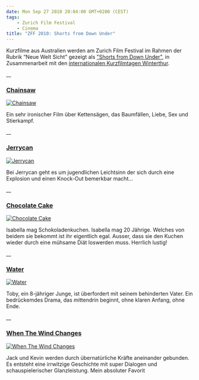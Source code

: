 ```yaml
---
date: Mon Sep 27 2010 20:04:00 GMT+0200 (CEST)
tags:
    - Zurich Film Festival
    - Cinema
title: "ZFF 2010: Shorts from Down Under"
---
```



Kurzfilme aus Australien werden am Zurich Film Festival im Rahmen der
Rubrik “Neue Welt Sicht” gezeigt als ["Shorts from Down
Under"](http://www.zurichfilmfestival.org/de/programm-2010/filme/1399/shorts-from-down-under/),
in Zusammenarbeit mit den [internationalen Kurzfilmtagen
Winterthur](http://www.kurzfilmtage.ch/).

\_\_

### [Chainsaw](http://www.chainsawfilm.com/)

[![Chainsaw](http://media.tumblr.com/tumblr_l9crllH6nM1qa2z4q.png "Chainsaw")](http://www.chainsawfilm.com/)

Ein sehr ironischer Film über Kettensägen, das Baumfällen, Liebe, Sex
und Stierkampf.

\_\_

### [Jerrycan](http://www.juliusavery.com/movie01.html)

[![Jerrycan](http://media.tumblr.com/tumblr_l9cqkppWQS1qa2z4q.jpg "Jerrycan")](http://www.juliusavery.com/movie01.html)

Bei Jerrycan geht es um jugendlichen Leichtsinn der sich durch eine
Explosion und einen Knock-Out bemerkbar macht…

\_\_

### [Chocolate Cake](http://www.imdb.com/title/tt1695122/)

[![Chocolate Cake](http://media.tumblr.com/tumblr_l9crh2kZRB1qa2z4q.jpg "Chocolate Cake")](http://www.imdb.com/title/tt1695122/)

Isabella mag Schokoladenkuchen. Isabella mag 20 Jährige. Welches von
beidem sie bekommt ist ihr eigentlich egal. Ausser, dass sie den Kuchen
wieder durch eine mühsame Diät loswerden muss. Herrlich lustig!

\_\_

### [Water](http://www.theeverywhen.com/Recent_News.html)

[![Water](http://media.tumblr.com/tumblr_l9crz8L3uY1qa2z4q.png "Water")](http://www.theeverywhen.com/Recent_News.html)

Toby, ein 8-jähriger Junge, ist überfordert mit seinem behinderten
Vater. Ein bedrückemdes Drama, das mittendrin beginnt, ohne klaren
Anfang, ohne Ende.

\_\_

### [When The Wind Changes](http://whenthewindchanges.info/)

[![When The Wind Changes](http://media.tumblr.com/tumblr_l9cs7x2VXl1qa2z4q.png "When The Wind Changes")](http://whenthewindchanges.info/)

Jack und Kevin werden durch übernatürliche Kräfte aneinander gebunden.
Es entsteht eine irrwitzige Geschichte mit super Dialogen und
schauspielerischer Glanzleistung. Mein absoluter Favorit

